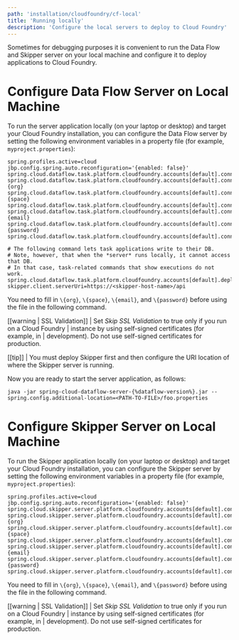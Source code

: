 ```yaml
---
path: 'installation/cloudfoundry/cf-local'
title: 'Running locally'
description: 'Configure the local servers to deploy to Cloud Foundry'
---
```


Sometimes for debugging purposes it is convenient to run the Data Flow and Skipper server on your local machine and configure it to deploy applications to Cloud Foundry.

# Configure Data Flow Server on Local Machine

To run the server application locally (on your laptop or desktop) and target your Cloud Foundry installation, you can configure the Data Flow server by setting the following environment variables in a property file (for example, `myproject.properties`):

    spring.profiles.active=cloud
    jbp.config.spring.auto.reconfiguration='{enabled: false}'
    spring.cloud.dataflow.task.platform.cloudfoundry.accounts[default].connection.url=https://api.run.pivotal.io
    spring.cloud.dataflow.task.platform.cloudfoundry.accounts[default].connection.org={org}
    spring.cloud.dataflow.task.platform.cloudfoundry.accounts[default].connection.space={space}
    spring.cloud.dataflow.task.platform.cloudfoundry.accounts[default].connection.domain=cfapps.io
    spring.cloud.dataflow.task.platform.cloudfoundry.accounts[default].connection.username={email}
    spring.cloud.dataflow.task.platform.cloudfoundry.accounts[default].connection.password={password}
    spring.cloud.dataflow.task.platform.cloudfoundry.accounts[default].connection.skipSslValidation=false

    # The following command lets task applications write to their DB.
    # Note, however, that when the *server* runs locally, it cannot access that DB.
    # In that case, task-related commands that show executions do not work.
    spring.cloud.dataflow.task.platform.cloudfoundry.accounts[default].deployment.services=mysqlcups
    skipper.client.serverUri=https://<skipper-host-name>/api

You need to fill in `\{org}`, `\{space}`, `\{email}`, and `\{password}` before using the file in the following command.

[[warning | SSL Validation]]
| Set _Skip SSL Validation_ to true only if you run on a Cloud Foundry
| instance by using self-signed certificates (for example, in
| development). Do not use self-signed certificates for production.

[[tip]]
| You must deploy Skipper first and then configure the URI location of where the Skipper server is running.

Now you are ready to start the server application, as follows:

    java -jar spring-cloud-dataflow-server-{%dataflow-version%}.jar --spring.config.additional-location=<PATH-TO-FILE>/foo.properties

# Configure Skipper Server on Local Machine

To run the Skipper application locally (on your laptop or desktop) and target your Cloud Foundry installation, you can configure the Skipper server by setting the following environment variables in a property file (for example, `myproject.properties`):

    spring.profiles.active=cloud
    jbp.config.spring.auto.reconfiguration='{enabled: false}'
    spring.cloud.skipper.server.platform.cloudfoundry.accounts[default].connection.url=https://api.run.pivotal.io
    spring.cloud.skipper.server.platform.cloudfoundry.accounts[default].connection.org={org}
    spring.cloud.skipper.server.platform.cloudfoundry.accounts[default].connection.space={space}
    spring.cloud.skipper.server.platform.cloudfoundry.accounts[default].connection.domain=cfapps.io
    spring.cloud.skipper.server.platform.cloudfoundry.accounts[default].connection.username={email}
    spring.cloud.skipper.server.platform.cloudfoundry.accounts[default].connection.password={password}
    spring.cloud.skipper.server.platform.cloudfoundry.accounts[default].connection.skipSslValidation=false

You need to fill in `\{org}`, `\{space}`, `\{email}`, and `\{password}` before using the file in the following command.

[[warning | SSL Validation]]
| Set _Skip SSL Validation_ to true only if you run on a Cloud Foundry
| instance by using self-signed certificates (for example, in
| development). Do not use self-signed certificates for production.
